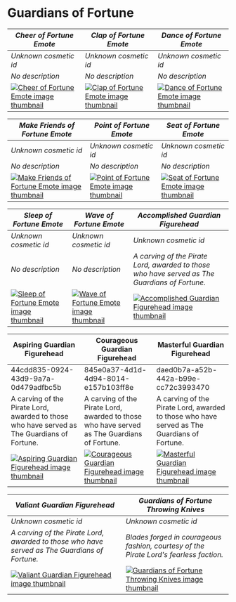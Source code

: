 # Guardians of Fortune

| *Cheer of Fortune Emote* | *Clap of Fortune Emote* | *Dance of Fortune Emote* |
| ------------------------ | ----------------------- | ------------------------ |
| *Unknown cosmetic id* | *Unknown cosmetic id* | *Unknown cosmetic id* |
| *No description* | *No description* | *No description* |
| [![*Cheer of Fortune Emote* image thumbnail](https://cdn.merciasquill.com/images/67035fed8ad30bf0035179c4)](https://seaofthieves.wiki.gg/wiki/Cheer_of_Fortune_Emote) | [![*Clap of Fortune Emote* image thumbnail](https://cdn.merciasquill.com/images/67035fed8ad30bf0035179c4)](https://seaofthieves.wiki.gg/wiki/Clap_of_Fortune_Emote) | [![*Dance of Fortune Emote* image thumbnail](https://cdn.merciasquill.com/images/67035fed8ad30bf0035179c4)](https://seaofthieves.wiki.gg/wiki/Dance_of_Fortune_Emote) |

| *Make Friends of Fortune Emote* | *Point of Fortune Emote* | *Seat of Fortune Emote* |
| ------------------------------- | ------------------------ | ----------------------- |
| *Unknown cosmetic id* | *Unknown cosmetic id* | *Unknown cosmetic id* |
| *No description* | *No description* | *No description* |
| [![*Make Friends of Fortune Emote* image thumbnail](https://cdn.merciasquill.com/images/67035fed8ad30bf0035179c4)](https://seaofthieves.wiki.gg/wiki/Make_Friends_of_Fortune_Emote) | [![*Point of Fortune Emote* image thumbnail](https://cdn.merciasquill.com/images/67035fed8ad30bf0035179c4)](https://seaofthieves.wiki.gg/wiki/Point_of_Fortune_Emote) | [![*Seat of Fortune Emote* image thumbnail](https://cdn.merciasquill.com/images/67035fed8ad30bf0035179c4)](https://seaofthieves.wiki.gg/wiki/Seat_of_Fortune_Emote) |

| *Sleep of Fortune Emote* | *Wave of Fortune Emote* | *Accomplished Guardian Figurehead* |
| ------------------------ | ----------------------- | ---------------------------------- |
| *Unknown cosmetic id* | *Unknown cosmetic id* | *Unknown cosmetic id* |
| *No description* | *No description* | *A carving of the Pirate Lord, awarded to those who have served as The Guardians of Fortune.* |
| [![*Sleep of Fortune Emote* image thumbnail](https://cdn.merciasquill.com/images/67035fed8ad30bf0035179c4)](https://seaofthieves.wiki.gg/wiki/Sleep_of_Fortune_Emote) | [![*Wave of Fortune Emote* image thumbnail](https://cdn.merciasquill.com/images/67035fed8ad30bf0035179c4)](https://seaofthieves.wiki.gg/wiki/Wave_of_Fortune_Emote) | [![*Accomplished Guardian Figurehead* image thumbnail](https://cdn.merciasquill.com/images/67035fed8ad30bf0035179c4)](https://seaofthieves.wiki.gg/wiki/Accomplished_Guardian_Figurehead) |

| Aspiring Guardian Figurehead | Courageous Guardian Figurehead | Masterful Guardian Figurehead |
| ---------------------------- | ------------------------------ | ----------------------------- |
| 44cdd835-0924-43d9-9a7a-0d479adfbc5b | 845e0a37-4d1d-4d94-8014-e157b103ff8e | daed0b7a-a52b-442a-b99e-cc72c3993470 |
| A carving of the Pirate Lord, awarded to those who have served as The Guardians of Fortune. | A carving of the Pirate Lord, awarded to those who have served as The Guardians of Fortune. | A carving of the Pirate Lord, awarded to those who have served as The Guardians of Fortune. |
| [![Aspiring Guardian Figurehead image thumbnail](https://seaofthieves.wiki.gg/images/4/4f/Aspiring_Guardian_Figurehead.png)](https://seaofthieves.wiki.gg/wiki/Aspiring_Guardian_Figurehead) | [![Courageous Guardian Figurehead image thumbnail](https://seaofthieves.wiki.gg/images/8/82/Courageous_Guardian_Figurehead.png)](https://seaofthieves.wiki.gg/wiki/Courageous_Guardian_Figurehead) | [![Masterful Guardian Figurehead image thumbnail](https://seaofthieves.wiki.gg/images/1/10/Masterful_Guardian_Figurehead.png)](https://seaofthieves.wiki.gg/wiki/Masterful_Guardian_Figurehead) |

| *Valiant Guardian Figurehead* | *Guardians of Fortune Throwing Knives* |
| ----------------------------- | -------------------------------------- |
| *Unknown cosmetic id* | *Unknown cosmetic id* |
| *A carving of the Pirate Lord, awarded to those who have served as The Guardians of Fortune.* | *Blades forged in courageous fashion, courtesy of the Pirate Lord's fearless faction.* |
| [![*Valiant Guardian Figurehead* image thumbnail](https://cdn.merciasquill.com/images/67035fed8ad30bf0035179c4)](https://seaofthieves.wiki.gg/wiki/Valiant_Guardian_Figurehead) | [![*Guardians of Fortune Throwing Knives* image thumbnail](https://cdn.merciasquill.com/images/67035fed8ad30bf0035179c4)](https://seaofthieves.wiki.gg/wiki/Guardians_of_Fortune_Throwing_Knives) |
